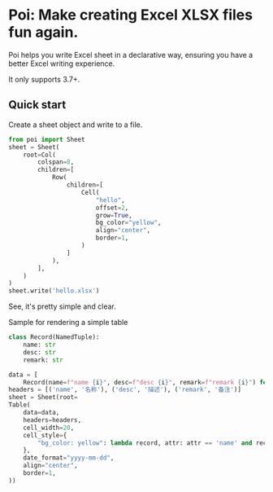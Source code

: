 # Poi: Make creating Excel XLSX files fun again.

Poi helps you write Excel sheet in a declarative way, ensuring you have a better Excel writing experience.

It only supports 3.7+.

## Quick start

Create a sheet object and write to a file.

```python
from poi import Sheet
sheet = Sheet(
    root=Col(
        colspan=8,
        children=[
            Row(
                children=[
                    Cell(
                        "hello",
                        offset=2,
                        grow=True,
                        bg_color="yellow",
                        align="center",
                        border=1,
                    )
                ]
            ),
        ],
    )
)
sheet.write('hello.xlsx')
```

See, it's pretty simple and clear.

Sample for rendering a simple table

```python
class Record(NamedTuple):
    name: str
    desc: str
    remark: str

data = [
    Record(name=f"name {i}", desc=f"desc {i}", remark=f"remark {i}") for i in range(3)]
headers = [('name', '名称'), ('desc', '描述'), ('remark', '备注')]
sheet = Sheet(root=
Table(
    data=data,
    headers=headers,
    cell_width=20,
    cell_style={
        "bg_color: yellow": lambda record, attr: attr == 'name' and record.name == 'name 1'
    },
    date_format="yyyy-mm-dd",
    align="center",
    border=1,
))
```



